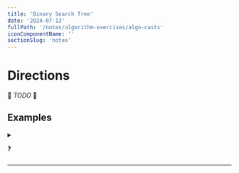 ```yaml
---
title: 'Binary Search Tree'
date: '2024-07-13'
fullPath: '/notes/algorithm-exercises/algo-casts'
iconComponentName: ''
sectionSlug: 'notes'
---
```


# Directions

🚧 _TODO_ 🚧

## Examples

</details>

<details>

<summary>

**?**

</summary>

```javascript

```

</details>

---

<!--

<details>

<summary>

**?**

</summary>

```javascript

```

</details>

-->

